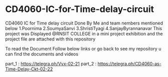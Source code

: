 # CD4060-IC-for-Time-delay-circuit
CD4060 IC for Time delay circuit
Done By Me and team nembers mentioned below
        1.Poornima
        2.SoumyaSanvi
        3.ShristiTyagi
        4.SanjayByrannanavar
This project was Displayed @RNSIT COLLEGE in a mini project exhibition
and the project file are attached with this repository 


To read the Document Follow below links or go back to see my repository u can find the documents and videos

part_1 : https://telegra.ph/Vvx-02-21
part_2 : https://telegra.ph/CD4060-as-Time-Delay-Ckt-02-22
